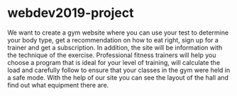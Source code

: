 # webdev2019-project
We want to create a gym website where you can use your test to determine your body type, get a recommendation on how to eat right, sign up for a trainer and get a subscription. In addition, the site will be information with the technique of the exercise.
Professional fitness trainers will help you choose a program that is ideal for your level of training, will calculate the load and carefully follow to ensure that your classes in the gym were held in a safe mode. With the help of our site you can see the layout of the hall and find out what equipment there are.
